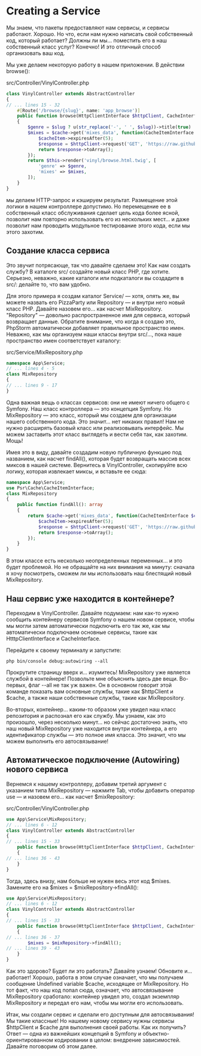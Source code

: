 # Creating a Service

Мы знаем, что пакеты предоставляют нам сервисы, и сервисы работают. Хорошо. Но что, если нам нужно написать свой собственный код, который работает? Должны ли мы... поместить его в наш собственный класс услуг? Конечно! И это отличный способ организовать ваш код.

Мы уже делаем некоторую работу в нашем приложении. В действии browse():

src/Controller/VinylController.php

```php
class VinylController extends AbstractController
{
// ... lines 15 - 32
    #[Route('/browse/{slug}', name: 'app_browse')]
    public function browse(HttpClientInterface $httpClient, CacheInterface $cache, string $slug = null): Response
    {
        $genre = $slug ? u(str_replace('-', ' ', $slug))->title(true) : null;
        $mixes = $cache->get('mixes_data', function(CacheItemInterface $cacheItem) use ($httpClient) {
            $cacheItem->expiresAfter(5);
            $response = $httpClient->request('GET', 'https://raw.githubusercontent.com/SymfonyCasts/vinyl-mixes/main/mixes.json');
            return $response->toArray();
        });
        return $this->render('vinyl/browse.html.twig', [
            'genre' => $genre,
            'mixes' => $mixes,
        ]);
    }
}
```

мы делаем HTTP-запрос и кэшируем результат. Размещение этой логики в нашем контроллере допустимо. Но перемещение ее в собственный класс обслуживания сделает цель кода более ясной, позволит нам повторно использовать его из нескольких мест... и даже позволит нам проводить модульное тестирование этого кода, если мы этого захотим.


## Создание класса сервиса

Это звучит потрясающе, так что давайте сделаем это! Как нам создать службу? В каталоге src/ создайте новый класс PHP, где хотите. Серьезно, неважно, какие каталоги или подкаталоги вы создадите в src/: делайте то, что вам удобно.

Для этого примера я создам каталог Service/ — хотя, опять же, вы можете назвать его PizzaParty или Repository — и внутри него новый класс PHP. Давайте назовем его... как насчет MixRepository. "Repository" — довольно распространенное имя для сервиса, который возвращает данные. Обратите внимание, что когда я создаю это, PhpStorm автоматически добавляет правильное пространство имен. Неважно, как мы организуем наши классы внутри src/..., пока наше пространство имен соответствует каталогу:

src/Service/MixRepository.php

```php
namespace App\Service;
// ... lines 4 - 5
class MixRepository
{
// ... lines 9 - 17
}
```

Одна важная вещь о классах сервисов: они не имеют ничего общего с Symfony. Наш класс контроллера — это концепция Symfony. Но MixRepository — это класс, который мы создаем для организации нашего собственного кода. Это значит... нет никаких правил! Нам не нужно расширять базовый класс или реализовывать интерфейс. Мы можем заставить этот класс выглядеть и вести себя так, как захотим. Мощь!

Имея это в виду, давайте создадим новую публичную функцию под названием, как насчет findAll(), которая будет возвращать массив всех миксов в нашей системе. Вернитесь в VinylController, скопируйте всю логику, которая извлекает миксы, и вставьте ее сюда:

```php
namespace App\Service;
use Psr\Cache\CacheItemInterface;
class MixRepository
{
    public function findAll(): array
    {
        return $cache->get('mixes_data', function(CacheItemInterface $cacheItem) use ($httpClient) {
            $cacheItem->expiresAfter(5);
            $response = $httpClient->request('GET', 'https://raw.githubusercontent.com/SymfonyCasts/vinyl-mixes/main/mixes.json');
            return $response->toArray();
        });
    }
}
```

В этом классе есть несколько неопределенных переменных... и это будет проблемой. Но не обращайте на них внимания на минуту: сначала я хочу посмотреть, сможем ли мы использовать наш блестящий новый MixRepository.

## Наш сервис уже находится в контейнере?

Переходим в VinylController. Давайте подумаем: нам как-то нужно сообщить контейнеру сервисов Symfony о нашем новом сервисе, чтобы мы могли затем автоматически подключить его так же, как мы автоматически подключаем основные сервисы, такие как HtttpClientInterface и CacheInterface.

Перейдите к своему терминалу и запустите:

```
php bin/console debug:autowiring --all
```

Прокрутите страницу вверх и... изумитесь! MixRepository уже является службой в контейнере! Позвольте мне объяснить здесь две вещи. Во-первых, флаг --all не так уж важен. Он в основном говорит этой команде показать вам основные службы, такие как $httpClient и $cache, а также наши собственные службы, такие как MixRepository.

Во-вторых, контейнер... каким-то образом уже увидел наш класс репозитория и распознал его как службу. Мы узнаем, как это произошло, через несколько минут... но сейчас достаточно знать, что наш новый MixRepository уже находится внутри контейнера, а его идентификатор службы — это полное имя класса. Это значит, что мы можем выполнить его автосвязывание!

## Автоматическое подключение (Autowiring) нового сервиса

Вернемся к нашему контроллеру, добавим третий аргумент с указанием типа MixRepository — нажмите Tab, чтобы добавить оператор use — и назовем его... как насчет $mixRepository:

src/Controller/VinylController.php

```php
use App\Service\MixRepository;
// ... lines 6 - 12
class VinylController extends AbstractController
{
// ... lines 15 - 33
    public function browse(HttpClientInterface $httpClient, CacheInterface $cache, MixRepository $mixRepository, string $slug = null): Response
    {
// ... lines 36 - 43
    }
}
```

Тогда, здесь внизу, нам больше не нужен весь этот код $mixes. Замените его на $mixes = $mixRepository->findAll():

```php
use App\Service\MixRepository;
// ... lines 6 - 12
class VinylController extends AbstractController
{
// ... lines 15 - 33
    public function browse(HttpClientInterface $httpClient, CacheInterface $cache, MixRepository $mixRepository, string $slug = null): Response
    {
// ... lines 36 - 37
        $mixes = $mixRepository->findAll();
// ... lines 39 - 43
    }
}
```

Как это здорово? Будет ли это работать? Давайте узнаем! Обновите и... работает! Хорошо, работа в этом случае означает, что мы получаем сообщение Undefined variable $cache, исходящее от MixRepository. Но тот факт, что наш код попал сюда, означает, что автосвязывание MixRepository сработало: контейнер увидел это, создал экземпляр MixRepository и передал его нам, чтобы мы могли его использовать.

Итак, мы создали сервис и сделали его доступным для автосвязывания! Мы такие классные! Но нашему новому сервису нужны сервисы $httpClient и $cache для выполнения своей работы. Как их получить? Ответ — одна из важнейших концепций в Symfony и объектно-ориентированном кодировании в целом: внедрение зависимостей. Давайте поговорим об этом далее.
